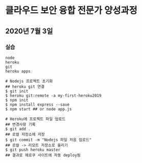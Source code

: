 # 클라우드 보안 융합 전문가 양성과정  

## 2020년 7월 3일  

### 실습  
```shell
node
heroku
git
heroku apps
```

```shell
# Nodejs 프로젝트 초기화
## heroku git 연결
$ git init
$ heroku git:remote -a my-first-heroku2019
$ npm init
$ npm install express --save
$ npm start ## or node app.js  

# Heroku에 프로젝트 파일 업로드
## 변경사항 기록
$ git add .
## 로컬 저장소에 저장
$ git commit -m "Nodejs 파일 처음 업로드"
## 로컬 -> 리모트 저장소로 올리기
$ git push heroku master
## 결과로 헤로쿠 사이트에 자동 deploy됨 
```  